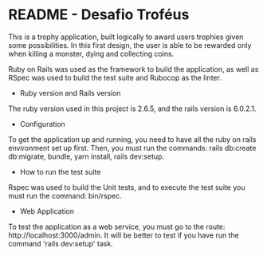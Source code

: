 # README - Desafio Troféus

This is a trophy application, built logically to award users trophies given some possibilities. In this first design, the user is able to be rewarded only when killing a monster, dying and collecting coins.

Ruby on Rails was used as the framework to build the application, as well as RSpec was used to build the test suite and Rubocop as the linter. 

* Ruby version and Rails version

The ruby version used in this project is 2.6.5, and the rails version is 6.0.2.1.

* Configuration

To get the application up and running, you need to have all the ruby on rails environment set up first. Then, you must run the commands: rails db:create db:migrate, bundle, yarn install, rails dev:setup.

* How to run the test suite

Rspec was used to build the Unit tests, and to execute the test suite you must run the command: bin/rspec.

* Web Application

To test the application as a web service, you must go to the route: http://localhost:3000/admin. It will be better to test if you have run the command 'rails dev:setup' task. 
